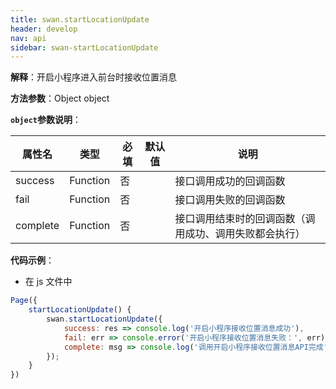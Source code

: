 ```yaml
---
title: swan.startLocationUpdate
header: develop
nav: api
sidebar: swan-startLocationUpdate
---
```


**解释**：开启小程序进入前台时接收位置消息

**方法参数**：Object object

**`object`参数说明**：

|属性名 |类型 |必填 |默认值 |说明 |
|---- |----- |----- |----- |---- |
|success |Function |否 | |接口调用成功的回调函数 |
|fail |Function |否 | |接口调用失败的回调函数 |
|complete |Function |否 | |接口调用结束时的回调函数（调用成功、调用失败都会执行）|

**代码示例**：

* 在 js 文件中

```js
Page({
    startLocationUpdate() {
        swan.startLocationUpdate({
            success: res => console.log('开启小程序接收位置消息成功'),
            fail: err => console.error('开启小程序接收位置消息失败：', err),
            complete: msg => console.log('调用开启小程序接收位置消息API完成')
        });
    }
})
```
